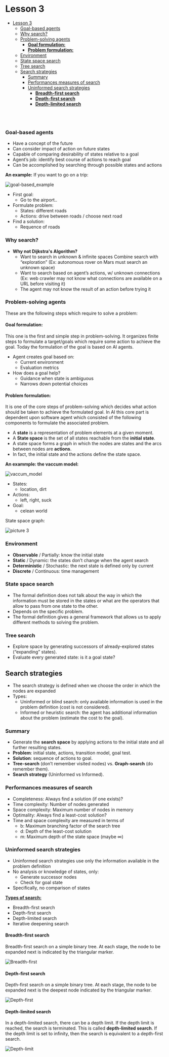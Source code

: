 # Lesson 3

- [Lesson 3](#lesson-3)
    - [Goal-based agents](#goal-based-agents)
    - [Why search?](#why-search)
    - [Problem-solving agents](#problem-solving-agents)
      - [**Goal formulation:**](#goal-formulation)
      - [**Problem formulation:**](#problem-formulation)
    - [Environment](#environment)
    - [State space search](#state-space-search)
    - [Tree search](#tree-search)
  - [Search strategies](#search-strategies)
    - [Summary](#summary)
    - [Performances measures of search](#performances-measures-of-search)
    - [Uninformed search strategies](#uninformed-search-strategies)
      - [**Breadth-first search**](#breadth-first-search)
      - [**Depth-first search**](#depth-first-search)
      - [**Depth-limited search**](#depth-limited-search)

<br>
<br>

### Goal-based agents

- Have a concept of the future
- Can consider impact of action on future states
- Capable of comparing desirability of states relative to a goal
- Agent’s job: identify best course of actions to reach goal
- Can be accomplished by searching through possible states and actions

**An example:**
If you want to go on a trip:
<br>

![goal-based_example](img/goal-based_example.png)  

- First goal:
  - Go to the airport..
- Formulate problem:
  - States: different roads
  - Actions: drive between roads / choose next road
- Find a solution:
  - Requence of roads

### Why search?

- **Why not Dijkstra's Algorithm?**
  - Want to search in unknown & infinite spaces Combine search with “exploration” (Ex: autonomous rover on Mars must search an unknown space)
  - Want to search based on agent’s actions, w/ unknown connections
(Ex: web crawler may not know what connections are available on a URL before visiting it)
  - The agent may not know the result of an action before trying it

### Problem-solving agents

These are the following steps which require to solve a problem:

#### **Goal formulation:**

This one is the first and simple step in problem-solving. It organizes finite steps to formulate a target/goals which require some action to achieve the goal. Today the formulation of the goal is based on AI agents.

- Agent creates goal based on:
  - Current environment
  - Evaluation metrics
- How does a goal help?
  - Guidance when state is ambiguous
  - Narrows down potential choices

#### **Problem formulation:**

It is one of the core steps of problem-solving which decides what action should be taken to achieve the formulated goal. In AI this core part is dependent upon software agent which consisted of the following components to formulate the associated problem.

- A **state** is a representation of problem elements at a given moment.
- A **State space** is the set of all states reachable from the **initial state**.
- A state space forms a graph in which the nodes are states and the arcs between nodes are **actions**.
- In fact, the initial state and the actions define the state space.

**An exammple: the vaccum model:**
<br>

![vaccum_model](img/vaccum-model.png)  

- States:
  - location, dirt
- Actions:
  - left, right, suck
- Goal:
  - celean world

State space graph:
<br>

![picture 3](img/state-grapth.png)  

### Environment

- **Observable** / Partially: know the initial state
- **Static** / Dynamic: the states don’t change when the agent search
- **Deterministic** / Stochastic: the next state is defined only by current
- **Discrete** / Continuous: time management

### State space search

- The formal definition does not talk about the way in which the information must be stored in the states or what are the operators that allow to pass from one state to the other.
- Depends on the specific problem.
- The formal definition gives a general framework that allows us to apply different methods to solving the problem.

### Tree search

- Explore space by generating successors of already-explored states (“expanding” states).
- Evaluate every generated state: is it a goal state?

## Search strategies

- The search strategy is defined when we choose the order in which the nodes are expanded
- Types:
  - Uninformed or blind search: only available information is used in the problem definition (cost is not considered).
  - Informed or heuristic search: the agent has additional information about the problem (estimate the cost to the goal).

### Summary

- Generate the **search space** by applying actions to the initial state and all further resulting states.
- **Problem**: initial state, actions, transition model, goal test.
- **Solution**: sequence of actions to goal.
- **Tree-search** (don’t remember visited nodes) vs. **Graph-search** (do remember them).
- **Search strategy** (Uninformed vs Informed).

### Performances measures of search

- Completeness: Always find a solution (if one exists)?
- Time complexity: Number of nodes generated
- Space complexity: Maximum number of nodes in memory
- Optimality: Always find a least-cost solution?
- Time and space complexity are measured in terms of
  - b: Maximum branching factor of the search tree
  - d: Depth of the least-cost solution
  - m: Maximum depth of the state space (maybe $\infty$)

### Uninformed search strategies

- Uninformed search strategies use only the information available in the problem definition
- No analysis or knowledge of states, only:
  - Generate successor nodes
  - Check for goal state
- Specifically, no comparison of states

<u>**Types of search:**</u>

- Breadth-first search
- Depth-first search
- Depth-limited search
- Iterative deepening search

#### **Breadth-first search**

Breadth-first search on a simple binary tree. At each stage, the node to be expanded next is indicated by the triangular marker.
<br>

![Breadth-first](img/Breadth-first.png)

#### **Depth-first search**

Depth-first search on a simple binary tree. At each stage, the node to be expanded next is the deepest node indicated by the triangular marker.
<br>

![Depth-first](img/Depth-first.png)  

#### **Depth-limited search**

In a depth-limited search, there can be a depth limit. If the depth limit is reached, the search is terminated. This is called **depth-limited search**. If the depth limit is set to infinity, then the search is equivalent to a depth-first search.
<br>

![Depth-limit](img/Depth-limit.png)  
